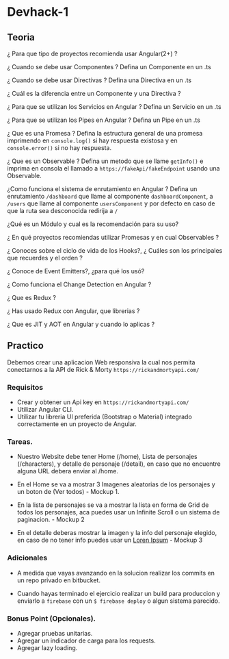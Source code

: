 # Devhack-1

## Teoria

¿ Para que tipo de proyectos recomienda usar Angular(2+) ?

¿ Cuando se debe usar Componentes ? Defina un Componente en un .ts 

¿ Cuando se debe usar Directivas ? Defina una Directiva en un .ts

¿ Cuál es la diferencia entre un Componente y una Directiva ?

¿ Para que se utilizan los Servicios en Angular ? Defina un Servicio en un .ts

¿ Para que se utilizan los Pipes en Angular ? Defina un Pipe en un .ts

¿ Que es una Promesa ? Defina la estructura general de una promesa imprimendo en `console.log()` si hay respuesta existosa y en `console.error()` si no hay respuesta.

¿ Que es un Observable ? Defina un metodo que se llame `getInfo()` e imprima en consola el llamado a `https://fakeApi/fakeEndpoint` usando una Observable. 

¿Como funciona el sistema de enrutamiento en Angular ? Defina un enrutamiento `/dashboard` que llame al componente `dashboardComponent`, a `/users` que llame al componente `usersComponent` y por defecto en caso de que la ruta sea desconocida redirija a `/`

¿Qué es un Módulo y cual es la recomendación para su uso?

¿ En qué proyectos recomiendas utilizar Promesas y en cual Observables ?

¿ Conoces sobre el ciclo de vida de los Hooks?, ¿ Cuáles son los principales que recuerdes y el orden ?

¿ Conoce de Event Emitters?, ¿para qué los usó?

¿ Como funciona el Change Detection en Angular ?

¿ Que es Redux ?

¿ Has usado Redux con Angular, que librerias ?

¿ Que es JIT y AOT en Angular y cuando lo aplicas ?

## Practico

Debemos crear una aplicacion Web responsiva la cual nos permita conectarnos a la API de Rick & Morty `https://rickandmortyapi.com/`

### Requisitos

- Crear y obtener un Api key en `https://rickandmortyapi.com/`
- Utilizar Angular CLI.
- Utilizar tu libreria UI preferida (Bootstrap o Material) integrado correctamente en un proyecto de Angular.

### Tareas.

- Nuestro Website debe tener Home (/home), Lista de personajes (/characters), y detalle de personaje (/detail), en caso que no encuentre alguna URL debera enviar al /home.

- En el Home se va a mostrar 3 Imagenes aleatorias de los personajes y un boton de (Ver todos) - Mockup 1.

- En la lista de personajes se va a mostrar la lista en forma de Grid de todos los personajes, aca puedes usar un Infinite Scroll o un sistema de paginacion. - Mockup 2

- En el detalle deberas mostrar la imagen y la info del personaje elegido, en caso de no tener info puedes usar un [Loren Ipsum](https://lipsum.com/) - Mockup 3

### Adicionales

- A medida que vayas avanzando en la solucion realizar los commits en un repo privado en bitbucket.

- Cuando hayas terminado el ejercicio realizar un build para produccion y enviarlo a `firebase` con un `$ firebase deploy` o algun sistema parecido.

### Bonus Point (Opcionales).

- Agregar pruebas unitarias.
- Agregar un indicador de carga para los requests.
- Agregar lazy loading.
